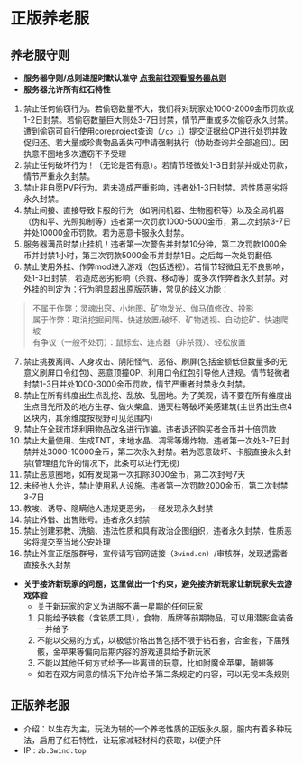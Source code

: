# 正版养老服

## 养老服守则

- **服务器守则/总则进服时默认准守** [**点我前往观看服务器总则**](/rules/#_3wind三阵风服务器总则)
- **服务器允许所有红石特性**
1. 禁止任何偷窃行为。若偷窃数量不大，我们将对玩家处1000-2000金币罚款或1-2日封禁。若偷窃数量巨大则处3-7日封禁，情节严重或多次偷窃永久封禁。遭到偷窃可自行使用coreproject查询（`/co i`）提交证据给OP进行处罚并敦促归还。若大量或珍贵物品丢失可申请强制执行（协助查询并全部追回）。因执意不圈地多次遭窃不予受理
2. 禁止任何破坏行为！（无论是否有意）。若情节轻微处1-3日封禁并或处罚款，情节严重永久封禁。
3. 禁止非自愿PVP行为。若未造成严重影响，违者处1-3日封禁。若性质恶劣将永久封禁。
4. 禁止间接、直接导致卡服的行为（如阴间机器、生物囤积等）以及全局机器（伪和平、光照抑制等）违者第一次罚款1000-5000金币，第二次封禁3-7日并处10000金币罚款。若为恶意卡服永久封禁。
5. 服务器满员时禁止挂机！违者第一次警告并封禁10分钟，第二次罚款1000金币并封禁1小时，第三次罚款5000金币并封禁1日。之后每一次处罚翻倍.
6. 禁止使用外挂、作弊mod进入游戏（包括透视）。若情节轻微且无不良影响，处1-3日封禁，若造成恶劣影响（杀戮、移动等）或多次作弊者永久封禁。对外挂的判定为：行为明显超出原版范畴，常见的歧义功能：
> 不属于作弊：灵魂出窍、小地图、矿物发光、伽马值修改、投影  
> 属于作弊：取消挖掘间隔、快速放置/破坏、矿物透视、自动挖矿、快速爬坡  
> 有争议（一般不处罚）：鼠标宏、连点器（非杀戮）、轻松放置
7. 禁止挑拨离间、人身攻击、阴阳怪气、恶俗、刷屏(包括金额低但数量多的无意义刷屏口令红包)、恶意顶撞OP、利用口令红包引导他人违规。情节轻微者封禁1-3日并处1000-3000金币罚款，情节严重者封禁永久封禁。
8. 禁止在所有纬度出生点乱挖、乱放、乱圈地。为了美观，请不要在所有维度出生点目光所及的地方生存、做火柴盒、通天柱等破坏美感建筑(主世界出生点4区块内，其余维度按视野可见范围内)
9. 禁止在全球市场利用物品改名进行诈骗。违者退还购买者金币并十倍罚款
10. 禁止大量使用、生成TNT，末地水晶、凋零等爆炸物。违者第一次处3-7日封禁并处3000-10000金币，第二次永久封禁。若为恶意破坏、卡服直接永久封禁(管理组允许的情况下，此条可以进行无视)
11. 禁止恶意圈地，如有发现第一次扣除3000金币，第二次封号7天
12. 未经他人允许，禁止使用私人设施。违者第一次罚款2000金币，第二次封禁3-7日
13. 教唆、诱导、隐瞒他人违规更恶劣，一经发现永久封禁
14. 禁止外借、出售账号。违者永久封禁
15. 禁止创建邪教、洗脑、违法性质和具有政治企图组织，违者永久封禁，性质恶劣将提交至当地公安处理
16. 禁止外宣正版服群号，宣传请写官网链接（`3wind.cn`）/审核群，发现透露者直接永久封禁

- **关于接济新玩家的问题，这里做出一个约束，避免接济新玩家让新玩家失去游戏体验**  
    - 关于新玩家的定义为进服不满一星期的任何玩家
    1. 只能给予铁套（含铁质工具），食物，盾牌等前期物品，可以用潜影盒装备一并给予
    2. 不能以交易的方式，以极低价格出售包括不限于钻石套，合金套，下届残骸，金苹果等偏向后期内容的游戏道具给予新玩家
    3. 不能以其他任何方式给予一些离谱的玩意，比如附魔金苹果，鞘翅等
    - 如若在双方同意的情况下允许给予第二条规定的内容，可以无视本条规则

## 正版养老服

- 介绍：以生存为主，玩法为辅的一个养老性质的正版永久服，服内有着多种玩法，启用了红石特性，让玩家减轻材料的获取，以便护肝
- IP : `zb.3wind.top`
